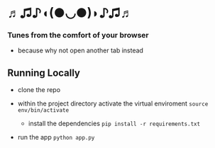 
# ♬♫♪◖(●◡●)◗♪♫♬

### Tunes from the comfort of your browser
* because why not open another tab instead


## Running Locally 

* clone the repo 

* within the project directory activate the virtual enviroment
  ` source env/bin/activate `
  - install the dependencies ` pip install -r requirements.txt ` 

* run the app ``` python app.py ```
